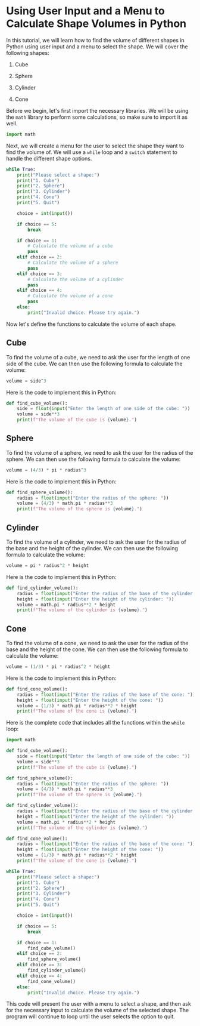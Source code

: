 # Using User Input and a Menu to Calculate Shape Volumes in Python

In this tutorial, we will learn how to find the volume of different shapes in Python using user input and a menu to select the shape. We will cover the following shapes:

1.  Cube
    
2.  Sphere
    
3.  Cylinder
    
4.  Cone
    

Before we begin, let's first import the necessary libraries. We will be using the `math` library to perform some calculations, so make sure to import it as well.

```python
import math
```

Next, we will create a menu for the user to select the shape they want to find the volume of. We will use a `while` loop and a `switch` statement to handle the different shape options.

```python
while True:
    print("Please select a shape:")
    print("1. Cube")
    print("2. Sphere")
    print("3. Cylinder")
    print("4. Cone")
    print("5. Quit")

    choice = int(input())

    if choice == 5:
        break

    if choice == 1:
        # Calculate the volume of a cube
        pass
    elif choice == 2:
        # Calculate the volume of a sphere
        pass
    elif choice == 3:
        # Calculate the volume of a cylinder
        pass
    elif choice == 4:
        # Calculate the volume of a cone
        pass
    else:
        print("Invalid choice. Please try again.")
```

Now let's define the functions to calculate the volume of each shape.

## **Cube**

To find the volume of a cube, we need to ask the user for the length of one side of the cube. We can then use the following formula to calculate the volume:

```python
volume = side^3
```

Here is the code to implement this in Python:

```python
def find_cube_volume():
    side = float(input("Enter the length of one side of the cube: "))
    volume = side**3
    print(f"The volume of the cube is {volume}.")
```

## **Sphere**

To find the volume of a sphere, we need to ask the user for the radius of the sphere. We can then use the following formula to calculate the volume:

```python
volume = (4/3) * pi * radius^3
```

Here is the code to implement this in Python:

```python
def find_sphere_volume():
    radius = float(input("Enter the radius of the sphere: "))
    volume = (4/3) * math.pi * radius**3
    print(f"The volume of the sphere is {volume}.")
```

## **Cylinder**

To find the volume of a cylinder, we need to ask the user for the radius of the base and the height of the cylinder. We can then use the following formula to calculate the volume:

```python
volume = pi * radius^2 * height
```

Here is the code to implement this in Python:

```python
def find_cylinder_volume():
    radius = float(input("Enter the radius of the base of the cylinder: "))
    height = float(input("Enter the height of the cylinder: "))
    volume = math.pi * radius**2 * height
    print(f"The volume of the cylinder is {volume}.")
```

## **Cone**

To find the volume of a cone, we need to ask the user for the radius of the base and the height of the cone. We can then use the following formula to calculate the volume:

```python
volume = (1/3) * pi * radius^2 * height
```

Here is the code to implement this in Python:

```python
def find_cone_volume():
    radius = float(input("Enter the radius of the base of the cone: "))
    height = float(input("Enter the height of the cone: "))
    volume = (1/3) * math.pi * radius**2 * height
    print(f"The volume of the cone is {volume}.")
```

Here is the complete code that includes all the functions within the `while` loop:

```python
import math

def find_cube_volume():
    side = float(input("Enter the length of one side of the cube: "))
    volume = side**3
    print(f"The volume of the cube is {volume}.")

def find_sphere_volume():
    radius = float(input("Enter the radius of the sphere: "))
    volume = (4/3) * math.pi * radius**3
    print(f"The volume of the sphere is {volume}.")

def find_cylinder_volume():
    radius = float(input("Enter the radius of the base of the cylinder: "))
    height = float(input("Enter the height of the cylinder: "))
    volume = math.pi * radius**2 * height
    print(f"The volume of the cylinder is {volume}.")

def find_cone_volume():
    radius = float(input("Enter the radius of the base of the cone: "))
    height = float(input("Enter the height of the cone: "))
    volume = (1/3) * math.pi * radius**2 * height
    print(f"The volume of the cone is {volume}.")

while True:
    print("Please select a shape:")
    print("1. Cube")
    print("2. Sphere")
    print("3. Cylinder")
    print("4. Cone")
    print("5. Quit")

    choice = int(input())

    if choice == 5:
        break

    if choice == 1:
        find_cube_volume()
    elif choice == 2:
        find_sphere_volume()
    elif choice == 3:
        find_cylinder_volume()
    elif choice == 4:
        find_cone_volume()
    else:
        print("Invalid choice. Please try again.")
```

This code will present the user with a menu to select a shape, and then ask for the necessary input to calculate the volume of the selected shape. The program will continue to loop until the user selects the option to quit.